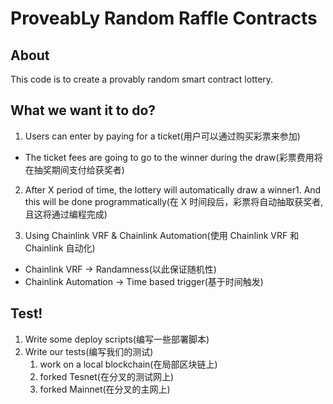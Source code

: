 # ProveabLy Random Raffle Contracts

## About

This code is to create a provably random smart contract lottery.

## What we want it to do?

1. Users can enter by paying for a ticket(用户可以通过购买彩票来参加)

- The ticket fees are going to go to the winner during the draw(彩票费用将在抽奖期间支付给获奖者)

2. After X period of time, the lottery will automatically draw a winner1. And this will be done programmatically(在 X 时间段后，彩票将自动抽取获奖者,且这将通过编程完成)

3. Using Chainlink VRF & Chainlink Automation(使用 Chainlink VRF 和 Chainlink 自动化)

- Chainlink VRF -> Randamness(以此保证随机性)
- Chainlink Automation -> Time based trigger(基于时间触发)

## Test!

1. Write some deploy scripts(编写一些部署脚本)
2. Write our tests(编写我们的测试)
   1. work on a local blockchain(在局部区块链上)
   2. forked Tesnet(在分叉的测试网上)
   3. forked Mainnet(在分叉的主网上)
